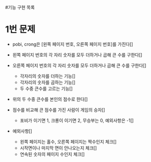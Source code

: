 #기능 구현 목록

# 1번 문제
- pobi, crong은 [왼쪽 페이지 번호, 오른쪽 페이지 번호]를 가진다[]
- 왼쪽 페이지 번호의 각 자리 숫자를 모두 더하거나 곱해 큰 수를 구한다[]
- 오른쪽 페이지 번호의 각 자리 숫자를 모두 더하거나 곱해 큰 수를 구한다[]
  - 각자리의 숫자를 더하는 기능[]
  - 각자리의 숫자를 곱하는 기능[]
  - 두 수중 큰수를 고르는 기능[]

- 위의 두 수중 큰수를 본인의 점수로 한다[]
- 점수를 비교해 큰 점수를 가진 사람이 게임의 승자[]
  - 포비가 이기면 1, 크롱이 이기면 2, 무승부는 0, 예외사항은 -1[]

- 예외사항[]
  - 왼쪽 페이지는 홀수, 오른쪽 페이지는 짝수인지 체크[]
  - 시작면이나 마지막 면이 안나오는지 체크[]
  - 연속된 숫자의 페이지 수인지 체크[]